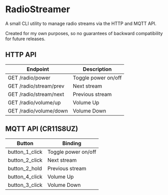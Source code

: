# RadioStreamer

A small CLI utility to manage radio streams via the HTTP and MQTT API.

Created for my own purposes, so no guarantees of backward compatibility for future releases.

## HTTP API

| Endpoint | Description |
| --- | --- |
| GET /radio/power | Toggle power on/off |
| GET /radio/stream/prev | Next stream |
| GET /radio/stream/next | Previous stream |
| GET /radio/volume/up | Volume Up |
| GET /radio/volume/down | Volume Down |

## MQTT API (CR11S8UZ)

| Button | Binding |
| --- | --- |
| button_1_click | Toggle power on/off |
| button_2_click | Next stream |
| button_2_hold | Previous stream |
| button_4_click | Volume Up |
| button_3_click | Volume Down |
